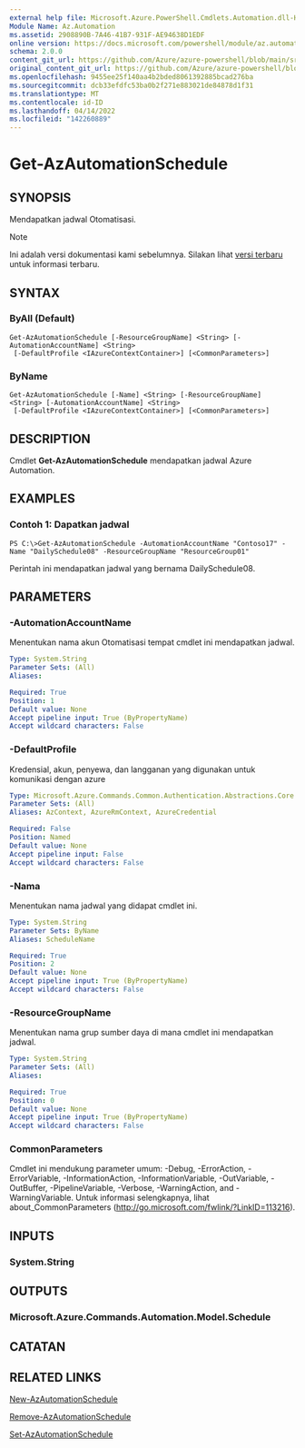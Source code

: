 ```yaml
---
external help file: Microsoft.Azure.PowerShell.Cmdlets.Automation.dll-Help.xml
Module Name: Az.Automation
ms.assetid: 2908890B-7A46-41B7-931F-AE94638D1EDF
online version: https://docs.microsoft.com/powershell/module/az.automation/get-azautomationschedule
schema: 2.0.0
content_git_url: https://github.com/Azure/azure-powershell/blob/main/src/Automation/Automation/help/Get-AzAutomationSchedule.md
original_content_git_url: https://github.com/Azure/azure-powershell/blob/main/src/Automation/Automation/help/Get-AzAutomationSchedule.md
ms.openlocfilehash: 9455ee25f140aa4b2bded8061392885bcad276ba
ms.sourcegitcommit: dcb33efdfc53ba0b2f271e883021de84878d1f31
ms.translationtype: MT
ms.contentlocale: id-ID
ms.lasthandoff: 04/14/2022
ms.locfileid: "142260889"
---
```

# Get-AzAutomationSchedule

## SYNOPSIS
Mendapatkan jadwal Otomatisasi.

> [!NOTE]
>Ini adalah versi dokumentasi kami sebelumnya. Silakan lihat [versi terbaru](/powershell/module/az.automation/get-azautomationschedule) untuk informasi terbaru.

## SYNTAX

### ByAll (Default)
```
Get-AzAutomationSchedule [-ResourceGroupName] <String> [-AutomationAccountName] <String>
 [-DefaultProfile <IAzureContextContainer>] [<CommonParameters>]
```

### ByName
```
Get-AzAutomationSchedule [-Name] <String> [-ResourceGroupName] <String> [-AutomationAccountName] <String>
 [-DefaultProfile <IAzureContextContainer>] [<CommonParameters>]
```

## DESCRIPTION
Cmdlet **Get-AzAutomationSchedule** mendapatkan jadwal Azure Automation.

## EXAMPLES

### Contoh 1: Dapatkan jadwal
```
PS C:\>Get-AzAutomationSchedule -AutomationAccountName "Contoso17" -Name "DailySchedule08" -ResourceGroupName "ResourceGroup01"
```

Perintah ini mendapatkan jadwal yang bernama DailySchedule08.

## PARAMETERS

### -AutomationAccountName
Menentukan nama akun Otomatisasi tempat cmdlet ini mendapatkan jadwal.

```yaml
Type: System.String
Parameter Sets: (All)
Aliases:

Required: True
Position: 1
Default value: None
Accept pipeline input: True (ByPropertyName)
Accept wildcard characters: False
```

### -DefaultProfile
Kredensial, akun, penyewa, dan langganan yang digunakan untuk komunikasi dengan azure

```yaml
Type: Microsoft.Azure.Commands.Common.Authentication.Abstractions.Core.IAzureContextContainer
Parameter Sets: (All)
Aliases: AzContext, AzureRmContext, AzureCredential

Required: False
Position: Named
Default value: None
Accept pipeline input: False
Accept wildcard characters: False
```

### -Nama
Menentukan nama jadwal yang didapat cmdlet ini.

```yaml
Type: System.String
Parameter Sets: ByName
Aliases: ScheduleName

Required: True
Position: 2
Default value: None
Accept pipeline input: True (ByPropertyName)
Accept wildcard characters: False
```

### -ResourceGroupName
Menentukan nama grup sumber daya di mana cmdlet ini mendapatkan jadwal.

```yaml
Type: System.String
Parameter Sets: (All)
Aliases:

Required: True
Position: 0
Default value: None
Accept pipeline input: True (ByPropertyName)
Accept wildcard characters: False
```

### CommonParameters
Cmdlet ini mendukung parameter umum: -Debug, -ErrorAction, -ErrorVariable, -InformationAction, -InformationVariable, -OutVariable, -OutBuffer, -PipelineVariable, -Verbose, -WarningAction, and -WarningVariable. Untuk informasi selengkapnya, lihat about_CommonParameters (http://go.microsoft.com/fwlink/?LinkID=113216).

## INPUTS

### System.String

## OUTPUTS

### Microsoft.Azure.Commands.Automation.Model.Schedule

## CATATAN

## RELATED LINKS

[New-AzAutomationSchedule](./New-AzAutomationSchedule.md)

[Remove-AzAutomationSchedule](./Remove-AzAutomationSchedule.md)

[Set-AzAutomationSchedule](./Set-AzAutomationSchedule.md)


